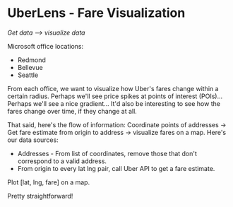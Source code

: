 # UberLens - Fare Visualization

*Get data --> visualize data*

Microsoft office locations:
- Redmond
- Bellevue
- Seattle

From each office, we want to visualize how Uber's fares change within a certain radius. Perhaps we'll see price spikes at points of interest (POIs)... Perhaps we'll see a nice gradient... It'd also be interesting to see how the fares change over time, if they change at all.

That said, here's the flow of information: Coordinate points of addresses -> Get fare estimate from origin to address -> visualize fares on a map. Here's our data sources:

- Addresses - From list of coordinates, remove those that don't correspond to a valid address.
- From origin to every lat lng pair, call Uber API to get a fare estimate.

Plot [lat, lng, fare] on a map.

Pretty straightforward!
